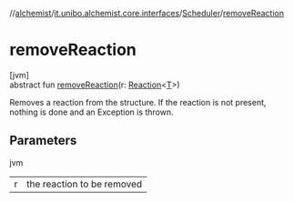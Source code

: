 //[alchemist](../../../index.md)/[it.unibo.alchemist.core.interfaces](../index.md)/[Scheduler](index.md)/[removeReaction](remove-reaction.md)

# removeReaction

[jvm]\
abstract fun [removeReaction](remove-reaction.md)(r: [Reaction](../../it.unibo.alchemist.model.interfaces/-reaction/index.md)<[T](../../it.unibo.alchemist.model.interfaces/-action/index.md)>)

Removes a reaction from the structure. If the reaction is not present, nothing is done and an Exception is thrown.

## Parameters

jvm

| | |
|---|---|
| r | the reaction to be removed |

